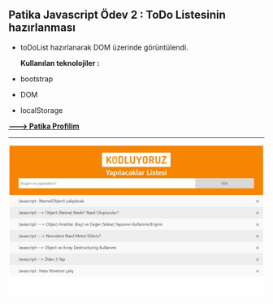 ## Patika Javascript Ödev 2 : ToDo Listesinin hazırlanması

- toDoList hazırlanarak DOM üzerinde görüntülendi.

  **Kullanılan teknolojiler :**

- bootstrap
- DOM
- localStorage

**[ ---> Patika Profilim](https://app.patika.dev/ziyacaylangmailcom)**

---

![Patika-javascript-odev-1](../assets/odev-2.jpg)
